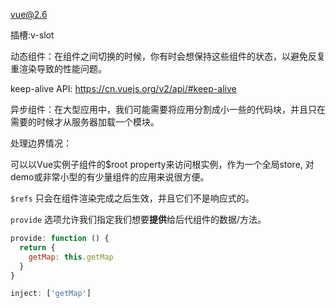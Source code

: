vue@2.6

插槽:v-slot 

动态组件：在组件之间切换的时候，你有时会想保持这些组件的状态，以避免反复重渲染导致的性能问题。

keep-alive API: https://cn.vuejs.org/v2/api/#keep-alive

异步组件：在大型应用中，我们可能需要将应用分割成小一些的代码块，并且只在需要的时候才从服务器加载一个模块。



处理边界情况：

可以以Vue实例子组件的$root property来访问根实例，作为一个全局store, 对demo或非常小型的有少量组件的应用来说很方便。

`$refs` 只会在组件渲染完成之后生效，并且它们不是响应式的。

`provide` 选项允许我们指定我们想要**提供**给后代组件的数据/方法。

```javascript
provide: function () {
  return {
    getMap: this.getMap
  }
}
```

```javascript
inject: ['getMap']
```

